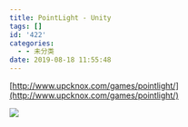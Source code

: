 ```yaml
---
title: PointLight - Unity
tags: []
id: '422'
categories:
  - - 未分类
date: 2019-08-18 11:55:48
---
```


[http://www.upcknox.com/games/pointlight/](http://www.upcknox.com/games/pointlight/)

![](http://www.upcknox.com/wp-content/uploads/2019/08/WX20190818-115511.png)